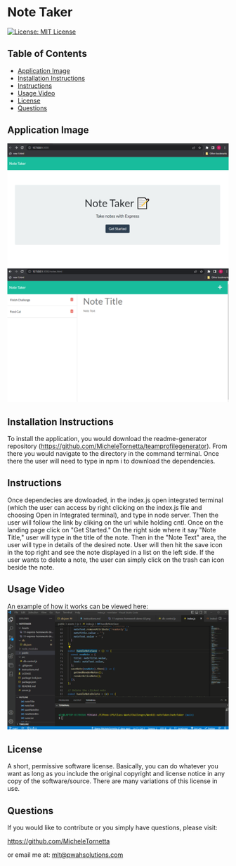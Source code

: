 # Note Taker

[![License: MIT License](https://img.shields.io/badge/License-MIT-yellow.svg)](https://opensource.org/licenses/MIT)

## Table of Contents 
- [Application Image](#application-image)
- [Installation Instructions](#installation)
- [Instructions](#instructions--usage)
- [Usage Video](#usage-video)
- [License](#license)
- [Questions](#questions)

## Application Image 
![Application Image](https://github.com/MicheleTornetta/noteTaker/blob/main/Assets/notetakerLandingPage.png)
![Application Image](https://github.com/MicheleTornetta/noteTaker/blob/main/Assets/notetakerNotespage.png)

## Installation Instructions
To install the application, you would download the readme-generator repository (https://github.com/MicheleTornetta/teamprofilegenerator).  From there you would navigate to the directory in the command terminal.  Once there the user will need to type in npm i to download the dependencies. 

## Instructions
Once dependecies are dowloaded, in the index.js open integrated terminal (which the user can access by right clicking on the index.js file and choosing Open in Integrated terminal), and type in node server. Then the user will follow the link by cliking on the url while holding cntl.  Once on the landing page click on "Get Started."  On the right side where it say "Note Title," user will type in the title of the note.  Then in the "Note Text" area, the user will type in details of the desired note.  User will then hit the save icon in the top right and see the note displayed in a list on the left side.  If the user wants to delete a note, the user can simply click on the trash can icon beside the note.

## Usage Video
An example of how it works can be viewed here: 
![Application Gif](https://github.com/MicheleTornetta/noteTaker/blob/main/Assets/notetakerVideo.gif)

## License 
A short, permissive software license. Basically, you can do whatever you want as long as you include the original copyright and license notice in any copy of the software/source.  There are many variations of this license in use.

## Questions
If you would like to contribute or you simply have questions, please visit: 

https://github.com/MicheleTornetta

or email me at:
mlt@pwahsolutions.com
